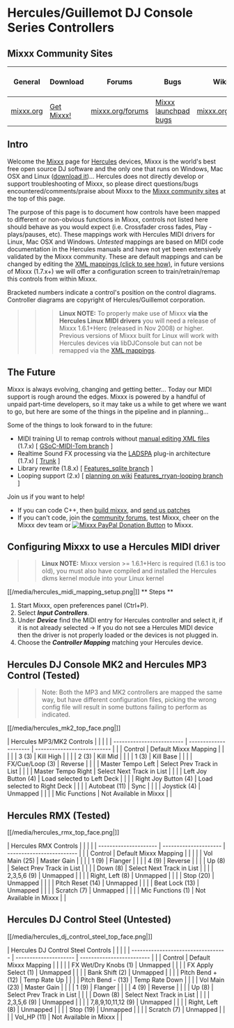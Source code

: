 # Hercules/Guillemot DJ Console Series Controllers

## Mixxx Community Sites

| General                       | Download                                     | Forums                                       | Bugs                                                     | Wiki                                     | IRC                                              | Developer Mailing List                                                               |
| ----------------------------- | -------------------------------------------- | -------------------------------------------- | -------------------------------------------------------- | ---------------------------------------- | ------------------------------------------------ | ------------------------------------------------------------------------------------ |
| [mixxx.org](http://mixxx.org) | [Get Mixxx\!](http://mixxx.org/download.php) | [mixxx.org/forums](http://mixxx.org/forums/) | [Mixxx launchpad bugs](https://bugs.launchpad.net/mixxx) | [mixxx.org/wiki](http://mixxx.org/wiki/) | [\#mixxx on freenode](irc://freenode.net/#mixxx) | [Mixxx-devel mailing list](https://lists.sourceforge.net/lists/listinfo/mixxx-devel) |

## Intro

Welcome the [Mixxx](http://mixxx.org) page for
[Hercules](http://www.hercules.com/) devices, Mixxx is the world's best
free open source DJ software and the only one that runs on Windows, Mac
OSX and Linux ([download it](http://mixxx.org/download.php))... Hercules
does not directly develop or support troubleshooting of Mixxx, so please
direct questions/bugs encountered/comments/praise about Mixxx to the
[Mixxx community sites](#mixxx-community-sites) at the top of this page.

The purpose of this page is to document how controls have been mapped to
different or non-obvious functions in Mixxx, controls not listed here
should behave as you would expect (i.e. Crossfader cross fades, Play -
plays/pauses, etc). These mappings work with Hercules MIDI drivers for
Linux, Mac OSX and Windows. *Untested* mappings are based on MIDI code
documentation in the Hercules manuals and have not yet been extensively
validated by the Mixxx community. These are default mappings and can be
changed by editing the [XML mappings (click to see
how)](midi_controller_mapping_file_format), in future versions of Mixxx
(1.7.x+) we will offer a configuration screen to train/retrain/remap
this controls from within Mixxx.

Bracketed numbers indicate a control's position on the control diagrams.
Controller diagrams are copyright of Hercules/Guillemot corporation.

> > > **Linux NOTE:** To properly make use of Mixxx **via the Hercules
> > > <span class="underline">Linux</span> MIDI drivers** you will need
> > > a release of Mixxx 1.6.1+Herc (released in Nov 2008) or higher.
> > > Previous versions of Mixxx built for Linux will work with Hercules
> > > devices via libDJConsole but can not be remapped via the [XML
> > > mappings](midi_controller_mapping_file_format).

## The Future

Mixxx is always evolving, changing and getting better... Today our MIDI
support is rough around the edges. Mixxx is powered by a handful of
unpaid part-time developers, so it may take us a while to get where we
want to go, but here are some of the things in the pipeline and in
planning...

Some of the things to look forward to in the future:

  - MIDI training UI to remap controls without [manual editing XML
    files](midi_controller_mapping_file_format) (1.7.x) \[
    [GSoC-MIDI-Tom
    branch](http://mixxx.svn.sourceforge.net/viewvc/mixxx/branches/GSoC-MIDI-Tom/)
    \]
  - Realtime Sound FX processing via the
    [LADSPA](http://en.wikipedia.org/wiki/LADSPA) plug-in architecture
    (1.7.x) \[
    [Trunk](http://mixxx.svn.sourceforge.net/viewvc/mixxx/trunk/) \]
  - Library rewrite (1.8.x) \[ [Features\_sqlite
    branch](http://mixxx.svn.sourceforge.net/viewvc/mixxx/branches/Features_sqlite/)
    \]
  - Looping support (2.x) \[ [planning on wiki](looping)
    [Features\_rryan-looping
    branch](http://mixxx.svn.sourceforge.net/viewvc/mixxx/branches/Features_rryan-looping/)
    \]

Join us if you want to help\!

  - If you can code C++, then [build mixxx](start#build_mixxx), and
    [send us patches](#mixxx-community-sites)
  - If you can't code, join the [community
    forums](#mixxx-community-sites), test Mixxx, cheer on the Mixxx dev
    team or [![Mixxx PayPal Donation
    Button](https://www.paypal.com/en_GB/i/btn/btn_donate_LG.gif)](https://www.paypal.com/cgi-bin/webscr?cmd=_donations&business=donations%40mixxx%2eorg&lc=GB&item_name=Mixxx&currency_code=USD&bn=PP%2dDonationsBF%3abtn_donateCC_LG%2egif%3aNonHostedGuest)
    to Mixxx.

## Configuring Mixxx to use a Hercules MIDI driver

> > **Linux NOTE:** Mixxx version \>= 1.6.1+Herc is required (1.6.1 is
> > too old), you must also have compiled and installed the Hercules
> > dkms kernel module into your Linux kernel

[[/media/hercules_midi_mapping_setup.png|]] \*\* Steps \*\*

1.  Start Mixxx, open preferences panel (Ctrl+P).
2.  Select ***Input Controllers***.
3.  Under ***Device*** find the MIDI entry for Hercules controller and
    select it, if it is not already selected -\> If you do not see a
    Hercules MIDI device then the driver is not properly loaded or the
    devices is not plugged in.
4.  Choose the ***Controller Mapping*** matching your Hercules device.

## Hercules DJ Console MK2 and Hercules MP3 Control (Tested)

> > Note: Both the MP3 and MK2 controllers are mapped the same way, but
> > have different configuration files, picking the wrong config file
> > will result in some buttons failing to perform as indicated.

[[/media/hercules_mk2_top_face.png|]]

| Hercules MP3/MK2 Controls |                       |                             |  |
| ------------------------- | --------------------- | --------------------------- |  |
| Control                   | Default Mixxx Mapping |                             |  |
|                           | 3 (3)                 | Kill High                   |  |
|                           | 2 (3)                 | Kill Mid                    |  |
|                           | 1 (3)                 | Kill Base                   |  |
|                           | FX/Cue/Loop (3)       | Reverse                     |  |
|                           | Master Tempo Left     | Select Prev Track in List   |  |
|                           | Master Tempo Right    | Select Next Track in List   |  |
|                           | Left Joy Button (4)   | Load selected to Left Deck  |  |
|                           | Right Joy Button (4)  | Load selected to Right Deck |  |
|                           | Autobeat (11)         | Sync                        |  |
|                           | Joystick (4)          | Unmapped                    |  |
|                           | Mic Functions         | Not Available in Mixxx      |  |

## Hercules RMX (Tested)

[[/media/hercules_rmx_top_face.png|]]

| Hercules RMX Controls |                       |                           |  |
| --------------------- | --------------------- | ------------------------- |  |
| Control               | Default Mixxx Mapping |                           |  |
|                       | Vol Main (25)         | Master Gain               |  |
|                       | 1 (9)                 | Flanger                   |  |
|                       | 4 (9)                 | Reverse                   |  |
|                       | Up (8)                | Select Prev Track in List |  |
|                       | Down (8)              | Select Next Track in List |  |
|                       | 2,3,5,6 (9)           | Unmapped                  |  |
|                       | Right, Left (8)       | Unmapped                  |  |
|                       | Stop (20)             | Unmapped                  |  |
|                       | Pitch Reset (14)      | Unmapped                  |  |
|                       | Beat Lock (13)        | Unmapped                  |  |
|                       | Scratch (7)           | Unmapped                  |  |
|                       | Mic Functions (1)     | Not Available in Mixxx    |  |

## Hercules DJ Control Steel (Untested)

[[/media/hercules_dj_control_steel_top_face.png|]]

| Hercules DJ Control Steel Controls |                       |                           |  |
| ---------------------------------- | --------------------- | ------------------------- |  |
| Control                            | Default Mixxx Mapping |                           |  |
|                                    | FX Wet/Dry Knobs (1)  | Unmapped                  |  |
|                                    | FX Apply Select (1)   | Unmapped                  |  |
|                                    | Bank Shift (2)        | Unmapped                  |  |
|                                    | Pitch Bend + (12)     | Temp Rate Up              |  |
|                                    | Pitch Bend - (13)     | Temp Rate Down            |  |
|                                    | Vol Main (23)         | Master Gain               |  |
|                                    | 1 (9)                 | Flanger                   |  |
|                                    | 4 (9)                 | Reverse                   |  |
|                                    | Up (8)                | Select Prev Track in List |  |
|                                    | Down (8)              | Select Next Track in List |  |
|                                    | 2,3,5,6 (9)           | Unmapped                  |  |
|                                    | 7,8,9,10,11,12 (9)    | Unmapped                  |  |
|                                    | Right, Left (8)       | Unmapped                  |  |
|                                    | Stop (19)             | Unmapped                  |  |
|                                    | Scratch (7)           | Unmapped                  |  |
|                                    | Vol\_HP (11)          | Not Available in Mixxx    |  |

